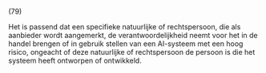 (79)

Het is passend dat een specifieke natuurlijke of rechtspersoon, die als aanbieder wordt aangemerkt, de verantwoordelijkheid neemt voor het in de handel brengen of in gebruik stellen van een AI-systeem met een hoog risico, ongeacht of deze natuurlijke of rechtspersoon de persoon is die het systeem heeft ontworpen of ontwikkeld.
